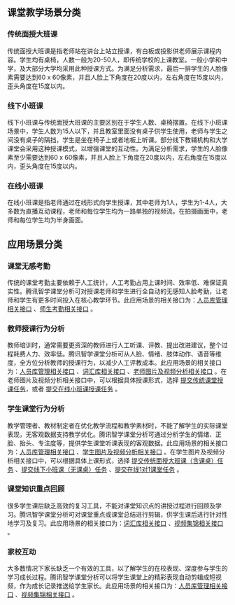 ## 课堂教学场景分类

### 传统面授大班课
传统面授大班课是指老师站在讲台上站立授课，有白板或投影供老师展示课程内容。学生均有桌椅，人数一般为20-50人，即传统学校的上课教室。一般小学和中学，及大部分大学均采用此种授课方式。为满足分析需求，最后一排学生的人脸像素需要达到60 x 60像素，并且人脸上下角度在20度以内，左右角度在15度以内，歪头角度在15度以内。

### 线下小班课
线下小班课与传统面授大班课的主要区别在于学生人数、桌椅摆置。在线下小班课场景中，学生人数为15人以下，并且教室里面没有桌子供学生使用，老师与学生之间没有桌子的隔挡，学生是坐在椅子上或者地板上听课。部分线下教辅机构和大学课堂会采用这种授课模式，以增强课堂的互动性。为满足分析需求，学生的人脸像素至少需要达到60 x 60像素，并且人脸上下角度在20度以内，左右角度在15度以内，歪头角度在15度以内。

### 在线小班课
在线小班课是指老师通过在线形式向学生授课，其中老师为1人，学生为1-4人，大多数为直播互动课程，老师和每位学生均为一路单独的视频流。在拍摄画面中，老师和每位学生均为半身画面。

## 应用场景分类

### 课堂无感考勤
传统的课堂考勤主要依赖于人工统计，人工考勤占用上课时间、效率低、难保证真实性。腾讯智学课堂分析可对授课老师和学生进行全自动的无感知人脸考勤，让老师和学生有更多时间投入在核心教学环节。此应用场景的相关接口为：[人员库管理相关接口](https://cloud.tencent.com/document/product/1059/36025) 、[师生考勤相关接口](https://cloud.tencent.com/document/product/1059/36011) 。

### 教师授课行为分析
教师培训时，通常需要更资深的教师进行人工听课、评教、提出改进建议，整个过程耗费人力、效率低。腾讯智学课堂分析可从人脸、情绪、肢体动作、语音等维度，全方位分析教师的授课行为，以减少人工评教成本。此应用场景的相关接口为：[人员库管理相关接口](https://cloud.tencent.com/document/product/1059/36025) 、[词汇库相关接口](https://cloud.tencent.com/document/product/1059/36005) 、[老师图片及视频分析相关接口](https://cloud.tencent.com/document/product/1059/37229) 。在老师图片及视频分析相关接口中，可以根据具体授课形式，选择 [提交传统课堂授课任务](https://cloud.tencent.com/document/product/1059/37229)，或者 [提交在线小班课授课任务](https://cloud.tencent.com/document/product/1059/37228) 。

### 学生课堂行为分析
教学管理者、教材制定者在优化教学流程和教学素材时，不能了解学生的实际课堂表现，无客观数据支持教学优化。腾讯智学课堂分析可通过分析学生的情绪、正脸、抬头、专注度等，提供学生课堂听课表现的客观数据。此应用场景的相关接口为：[人员库管理相关接口](https://cloud.tencent.com/document/product/1059/36025) 、[学生图片及视频分析相关接口](https://cloud.tencent.com/document/product/1059/37230) 。在学生图片及视频分析相关接口中，可以根据具体上课形式，选择 [提交传统面授大班课（含课桌）任务](https://cloud.tencent.com/document/product/1059/37230) 、[提交线下小班课（无课桌）任务](https://cloud.tencent.com/document/product/1059/37231) 、[提交在线1对1课堂任务](https://cloud.tencent.com/document/product/1059/37214) 。

### 课堂知识重点回顾
很多学生课后缺乏高效的复习工具，不能对课堂知识点的讲授过程进行回顾及学习。腾讯智学课堂分析可对课堂重点或课堂总结进行剪辑，供学生课后进行针对性地学习及复习。此应用场景的相关接口为：[词汇库相关接口](https://cloud.tencent.com/document/product/1059/36005) 、[视频集锦相关接口](https://cloud.tencent.com/document/product/1059/36009) 。

### 家校互动
大多数情况下家长缺乏一个有效的工具，以了解学生的在校表现、深度参与学生的学习成长过程。腾讯智学课堂分析可以将学生课堂上的精彩表现自动剪辑成短视频，作为成长记录推送给学生家长。此应用场景的相关接口为：[人员库管理相关接口](https://cloud.tencent.com/document/product/1059/36025) 、[视频集锦相关接口](https://cloud.tencent.com/document/product/1059/36009) 。
